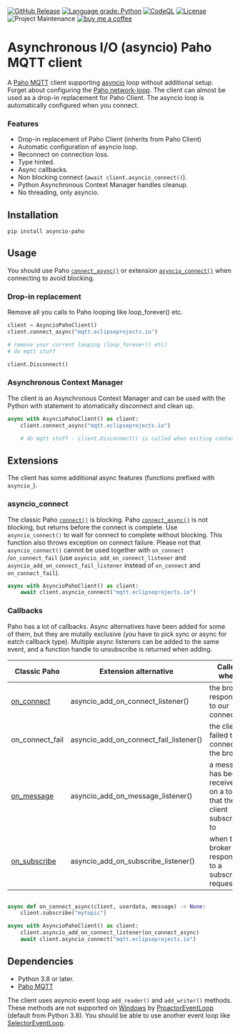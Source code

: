 [![GitHub Release](https://img.shields.io/github/release/toreamun/asyncio-paho)](https://github.com/toreamun/asyncio-paho/releases)
[![Language grade: Python](https://img.shields.io/lgtm/grade/python/g/toreamun/asyncio-paho.svg?logo=lgtm&logoWidth=18)](https://lgtm.com/projects/g/toreamun/asyncio-paho/context:python)
[![CodeQL](https://github.com/toreamun/asyncio-paho/workflows/CodeQL/badge.svg)](https://github.com/toreamun/asyncio-paho/actions?query=workflow%3ACodeQL&)
[![License](https://img.shields.io/github/license/toreamun/asyncio-paho)](LICENSE)
![Project Maintenance](https://img.shields.io/badge/maintainer-Tore%20Amundsen%20%40toreamun-blue.svg)
[![buy me a coffee](https://img.shields.io/badge/If%20you%20like%20it-Buy%20me%20a%20coffee-orange.svg)](https://www.buymeacoffee.com/toreamun)

# Asynchronous I/O (asyncio) Paho MQTT client

A [Paho MQTT](https://github.com/eclipse/paho.mqtt.python) client supporting [asyncio](https://docs.python.org/3/library/asyncio.html) loop without additional setup. Forget about configuring the [Paho network-loop](https://github.com/eclipse/paho.mqtt.python#network-loop). The client can almost be used as a drop-in replacement for Paho Client. The asyncio loop is automatically configured when you connect.

### Features

- Drop-in replacement of Paho Client (inherits from Paho Client)
- Automatic configuration of asyncio loop.
- Reconnect on connection loss.
- Type hinted.
- Async callbacks.
- Non blocking connect (`await client.asyncio_connect()`).
- Python Asynchronous Context Manager handles cleanup.
- No threading, only asyncio.

## Installation

```
pip install asyncio-paho
```

## Usage

You should use Paho [`connect_async()`](https://github.com/eclipse/paho.mqtt.python#connect_async) or extension [`asyncio_connect()`](#asyncio_connect) when connecting to avoid blocking.

### Drop-in replacement

Remove all you calls to Paho looping like loop_forever() etc.

```python
client = AsyncioPahoClient()
client.connect_async("mqtt.eclipseprojects.io")

# remove your current looping (loop_forever() etc)
# do mqtt stuff

client.Disconnect()

```

### Asynchronous Context Manager

The client is an Asynchronous Context Manager and can be used with the Python with statement to atomatically disconnect and clean up.

```python
async with AsyncioPahoClient() as client:
    client.connect_async("mqtt.eclipseprojects.io")

    # do mqtt stuff - client.Disconnect() is called when exiting context.

```

## Extensions

The client has some additional async features (functions prefixed with `asyncio_`).

### asyncio_connect

The classic Paho [`connect()`](https://github.com/eclipse/paho.mqtt.python#connect) is blocking. Paho [`connect_async()`](https://github.com/eclipse/paho.mqtt.python#connect_async) is not blocking, but returns before the connect is complete. Use `asyncio_connect()` to wait for connect to complete without blocking. This function also throws exception on connect failure. Please not that `asyncio_connect()` cannot be used together with `on_connect` /`on_connect_fail` (use `asyncio_add_on_connect_listener` and `asyncio_add_on_connect_fail_listener` instead of `on_connect` and `on_connect_fail`).

```python
async with AsyncioPahoClient() as client:
    await client.asyncio_connect("mqtt.eclipseprojects.io")
```

### Callbacks

Paho has a lot of callbacks. Async alternatives have been added for some of them, but they are mutally exclusive (you have to pick sync or async for eatch callback type). Multiple async listeners can be added to the same event, and a function handle to unsubscribe is returned when adding.

| Classic Paho                                                               | Extension alternative                  | Called when                                                          |
| -------------------------------------------------------------------------- | -------------------------------------- | -------------------------------------------------------------------- |
| [on_connect](https://github.com/eclipse/paho.mqtt.python#callback-connect) | asyncio_add_on_connect_listener()      | the broker responds to our connection                                |
| on_connect_fail                                                            | asyncio_add_on_connect_fail_listener() | the client failed to connect to the broker                           |
| [on_message](https://github.com/eclipse/paho.mqtt.python#on_message)       | asyncio_add_on_message_listener()      | a message has been received on a topic that the client subscribes to |
| [on_subscribe](https://github.com/eclipse/paho.mqtt.python#on_subscribe)   | asyncio_add_on_subscribe_listener()    | when the broker responds to a subscribe request                      |

```python

async def on_connect_async(client, userdata, message) -> None:
    client.subscribe("mytopic")

async with AsyncioPahoClient() as client:
    client.asyncio_add_on_connect_listener(on_connect_async)
    await client.asyncio_connect("mqtt.eclipseprojects.io")
```

## Dependencies

- Python 3.8 or later.
- [Paho MQTT](https://github.com/eclipse/paho.mqtt.python)

The client uses asyncio event loop `add_reader()` and `add_writer()` methods. These methods are not supported on [Windows](https://docs.python.org/3/library/asyncio-platforms.html#windows) by [ProactorEventLoop](https://docs.python.org/3/library/asyncio-eventloop.html#asyncio.ProactorEventLoop) (default from Python 3.8). You should be able to use another event loop like [SelectorEventLoop](https://docs.python.org/3/library/asyncio-eventloop.html#asyncio.SelectorEventLoop).
